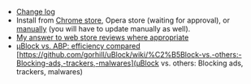 - [Change log](https://github.com/gorhill/uBlock/wiki/Change-log)
- Install from [Chrome store](https://chrome.google.com/webstore/detail/%C2%B5block/cjpalhdlnbpafiamejdnhcphjbkeiagm), Opera store (waiting for approval), or [manually](https://github.com/gorhill/uBlock/tree/master/dist#install) (you will have to update manually as well).
- [My answer to web store reviews where appropriate](https://github.com/gorhill/uBlock/wiki/My-answer-to-web-store-reviews-where-appropriate)
- [µBlock vs. ABP: efficiency compared](https://github.com/gorhill/uBlock/wiki/%C2%B5Block-vs.-ABP:-efficiency-compared)
[https://github.com/gorhill/uBlock/wiki/%C2%B5Block-vs.-others:-Blocking-ads,-trackers,-malwares](µBlock vs. others: Blocking ads, trackers, malwares)